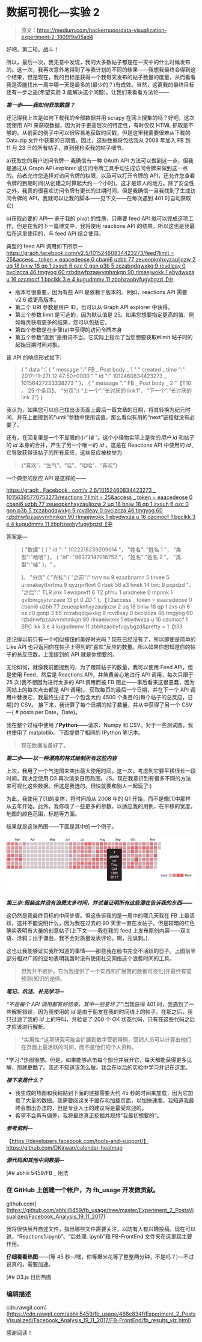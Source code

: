 # 数据可视化—实验 2

> 原文：<https://medium.com/hackernoon/data-visualization-experiment-2-1809f9a05ad4>

好吧。第二轮。战斗！

所以，最后一次，我无意中发现，我的大多数帖子都是在一天中的什么时候发布的。这一次，我再次意外地得到了与我计划的不同的结果——我想我最终会得到这个结果，但是现在，我的目标是获得一个我每天发布的帖子数量的度量，从而看看我是否能找出一周中哪一天是最多的(最少的？)有成效。当然，这离我的最终目标还有一步之遥(希望实验 3 能解决这个问题)。让我们来看看方法论——

***第一步——我如何获取数据？***

还记得我上次是如何下载我的全部数据并用 scrapy 在网上搜集的吗？好吧，这次我使用 API 来获取数据，因为对于更高层次的特定性，有时仅仅 HTML 抓取是不够的。从前面的例子中可以很容易地获取时间戳，但是这里我需要很难从下载的 Data.zip 文件中获取的日期值。因此，这些数据将包括我从 2008 年加入 FB 到 11 月 23 日的所有帖子，直到我检索我的帖子细节。

a)获取您的用户访问令牌—
我确信有一种 OAuth API 方法可以做到这一点，但我是通过从 Graph API explorer 或访问令牌工具手动生成访问令牌来做到这一点的。前者允许您选择对访问令牌的权限，以及可以打开令牌的 API，还允许您查看令牌的到期时间(从创建之时算起大约一个小时)。这才是烦人的地方。除了安全性之外，我真的很喜欢访问令牌有更长的过期时间，但是我确信一旦我找到了生成访问令牌的 API，我就可以让我的脚本——见下文——在每次遇到 401 时自动获取它)

b)获取必要的 API—
鉴于我的 pivot 的性质，只需要 feed API 就可以完成这项工作。但是在我的下一篇博文中，我将使用 reactions API 的结果，所以这也是我最后在这里使用的，与 feed API 结合使用。

典型的 feed API 调用如下所示—
[https://graph.facebook.com/v2.5/10152460834423273/feed?limit = 25&access _ token = eaacedeose 0 cbani6 uzbb 77 zeueopknhxyzauljozw 2 uq 18 bniw 18 qp 1 zxsuh 6 ozc 0 gon p3b 5 zczabqdqwxkg 9 rcvdleay 0 bvcizcza 46 tmgyog 60 rzbdnwfpzaavvmhmkgn 90 rlmaejwokk 1 ebydwxza u 16 ozcmocf 1 bpclkk 3 e 4 kugudmmv 11 zbphzaobyfugybgzd【中](https://graph.facebook.com/v2.5/10152460834423273/feed?limit=25&access_token=EAACEdEose0cBANI6UZBB77zEUEOpKNhxyZAuLJozw2uQ18bNIW18Qp1zxSUh6OZC0gONp3B5ZCZCZABqdqWxkg9rcvdleay0BVciZCZA46TMkYog60RZBdnwfpZAaVVMhMKgN90RLMAeJWoKk1eBydwXZAU16oZCmoCF1BpCLKK3e4kUGudMHMV11ZBPHZAobYwFUgybgZD)

*   版本号很重要，因为有些 API 是依赖于版本的。例如，reactions API 需要 v2.6 或更高版本。
*   第二个 URI 参数是用户 ID，也可以从 Graph API explorer 中获得。
*   第三个参数 limit 是可选的，因为默认值是 25。如果您想要指定更高的值，例如每页获取更多的结果，您可以包括它。
*   第四个参数是在步骤(a)中获得的访问令牌本身
*   第五个参数“直到”是用词不当。它实际上指示了当您想要获取#limit 帖子时的起始日期时间对象。

该 API 的响应形式如下:

> {
> " data ":[
> { " message ":" FB _ Post body _ 1 "
> " created _ time ":" 2017–11–27t 12:47:50+0000 "
> " id ":" 1012460834423273 _ 10156427233338273 " }，
> { " message ":" FB _ Post body _ 2 "【T10
> 。
> 25 个条目】、
> “分页”:{
> “上一个”:“长讨厌的 link1”、
> “下一个”:“长讨厌的 link 2”}
> }

我认为，如果您可以自己找出该页面上最后一篇文章的日期，将其转换为纪元时间，并在上面提到的“until”参数中使用该值，那么看似有用的“next”链接就没有必要了。

还有，在回复里是一个不显眼的小“ **id** ”。这个小怪物实际上是你的*用户 id* 和帖子的 *id* 本身的合并，产生了另一个唯一的 *id* 。这是在 Reactions API 中使用的 *id* ,它导致获得该帖子的所有反应，这些反应被枚举为

> {“喜欢”、“生气”、“哇”、“哈哈”、“喜欢”}

一个典型的反应 API 是这样的——

[https://graph . Facebook . com/v 2.6/10152460834423273 _ 10156395770753273/reactions？limit = 25&access _ token = eaacedeose 0 cbani6 uzbb 77 zeueopknhxyzauljozw 2 uq 18 bniw 18 qp 1 zxsuh 6 ozc 0 gon p3b 5 zczabqdqwxkg 9 rcvdleay 0 bvcizcza 46 tmgyog 60 rzbdnwfpzaavvmhmkgn 90 rlmaejwokk 1 ebydwxza u 16 ozcmocf 1 bpclkk 3 e 4 kugudmmv 11 zbphzaobyfugybgzd【中](https://graph.facebook.com/v2.6/10152460834423273_10156395770753273/reactions?limit=25&access_token=EAACEdEose0cBANI6UZBB77zEUEOpKNhxyZAuLJozw2uQ18bNIW18Qp1zxSUh6OZC0gONp3B5ZCZCZABqdqWxkg9rcvdleay0BVciZCZA46TMkYog60RZBdnwfpZAaVVMhMKgN90RLMAeJWoKk1eBydwXZAU16oZCmoCF1BpCLKK3e4kUGudMHMV11ZBPHZAobYwFUgybgZD)

答案是—

> {
> "数据":[
> {
> " id ": " 1022218239209614 "，
> "姓名": "姓名 1 "，
> "类型":"哈哈"
> }，
> {
> "id": "86372147016752 "，
> "姓名":"姓名 2 "，
> "类型":"哇"
> }，"
> 。
> 
> ]、
> "分页":{
> "光标":{
> "之前":" tvrv nu 9 ezazbnamn 5 tlrvee 5 urxnakeyttvrfmu 9 qyzrprfkwt 0 rbek 56 a3 hnek 14 twc 9 pqzdzd "、
> "之后":" TLR jmk 1 ewxpnvff 6 T2 pfmu 1 urxdneke 0 mpnnk 1 qvtbnrgsytvrzaee 13 pt 0 ZD "
> )、【T2access _ token = eaacedeose 0 cbani6 uzbb 77 zeueopknhxyzauljozw 2 uq 18 bniw 18 qp 1 zxs uh 6 oz c0 gonp 3 b5 zczabqdqwxkg 9 rcvdleay 0 bvcizcza 46 tmgyog 60 rzbdnwfpzaavvmhmkgn 90 rlmaejwokk 1 ebydwxza u 16 ozcmocf 1 BPC lkk 3 e 4 kugudmmv 11 zbbhzaobyfugybgzd&pretty = 1【t33

还记得以前只有一个相似按钮的美好时光吗？现在已经没有了，所以即使是简单的 Like API 也只返回你在帖子上得到的“喜欢”反应的数量。所以如果你想知道你的帖子的总反应数，上面提到的 API 就是你想要的。

无论如何，就像我前面提到的，为了跟踪帖子的数量，我可以使用 Feed API，但是使用 Feed，然后是 Reactions API，并煞费苦心地进行 API 调用，每次只限于 25 次(我不想因为进行太多的 API 调用而被 FB 阻止——事后看来这很愚蠢，因为网站上的每次点击都是 API 调用)， 获取每页的最后一个日期，并在下一个 API 调用中替换它，我最终生成了一个包含大约 4500 个条目的{每个帖子的总反应，日期}的 CSV。 接下来，我计算了每个日期的帖子数量，并从中获得了另一个 CSV—{ # posts per Date，Date}。

我在整个过程中使用了**Python**——请求、Numpy 和 CSV。对于一些测试图，我也使用了 matplotlib。下面提供了相同的 IPython 笔记本。

> 现在数据准备好了。

***第二步——以一种漂亮的格式绘制所有这些内容***

上次，我用了一个气泡图来突出最大使用时间。这一次，考虑到它要平移很长一段时间，我决定使用 D3 再次渲染日历热图。JS。现在我意识到有很多不同的方法来可视化这些数据。但这是我选的。很快就要和别人一起玩了:)

为此，我使用了[1]的变体，将时间段从 2008 年的 Q1 开始，而不是像[1]中那样从去年开始。此外，我修改了一些更多的参数，以适应我的用例，在平移的宽度，地图的颜色范围，标题等方面。

结果就是这张热图——下面是其中的一个例子。

![](img/9fcc1166a03388b8b7e2b15b604951ac.png)

***第三步:假装这并没有浪费太多时间，并试着证明所有这些潜在告诉我的东西——***

这仍然是我最终目标的中间步骤。但这告诉我的是一周中的哪几天我在 FB 上最活跃，这并不能说明什么，因为我在过去的 90 天里一直在发帖子。但是较暗的红色确实表明有大量的创意帖子(上下文——我在我的 feed 上发布原创内容——双关语、涂鸦；出于谦逊，我不会对质量发表评论。啊，元讽刺。).

这也让我能够证实我所知道的事情——那些我在脸书完全不活跃的日子。上图前半部分相对广阔的空地表明我暂时没有使用社交网络这个浪费时间的工具。

> 但我并不嫉妒。它为我提供了一个实践和扩展我的数据可视化(并最终有望预测)知识的途径。

***笔记、坑洼、补充学习—***

*“不是每个 API 调用都有好结果。其中一些变坏了"*:当我获得 401 时，我遇到了一些解析错误，因为我使用的 *id* 是由于朋友在我的时间线上的帖子。在那之后，我只过滤了我的 *id* 上的呼叫，并验证了 200 个 OK 状态代码，只有在这些代码之后才应该进行解析。

> *实用性:*这项研究可能会扩展到数字营销用例，营销人员可以计算出他们在页面上最活跃的时间，而不是他们的个人资料。

*学习:*热图很酷。但是，如果能够点击每个部分并展开它，每天都能获得更多见解，那就更酷了。我还不知道该怎么做。我会在以后的实验中学习并记在这里。

***接下来是什么？***

*   我生成的热图和我粘贴到下面的链接需要大约 45 秒的时间来加载，因为它加载了大量的数据。我需要阅读关于缓存和加载页面，以加快速度。我知道我最终会想出办法的，但是专业人士的建议将是最受欢迎的。
*   希望不会再有偏差，我将最终真正挖掘并观想“我最初想要的”。

***参考资料—***

【https://developers.facebook.com/tools-and-support/】
https://github.com/DKirwan/calendar-heatmap

***源代码和其他中间数据—***

[](https://github.com/abhiii5459/fb_usage/tree/master/Experiment_2_PostsVisualized/Facebook_Analysis_19_11_2017) [## abhiii 5459/FB _ 用法

### 在 GitHub 上创建一个帐户，为 fb_usage 开发做贡献。

github.com](https://github.com/abhiii5459/fb_usage/tree/master/Experiment_2_PostsVisualized/Facebook_Analysis_19_11_2017) 

我将很快展开自述文件，指出哪些文件需要关注，以防有人有兴趣投稿。现在可以说，“Reactions1.ipynb”、“后处理. ipynb”和 FB-FrontEnd 文件夹在这里起主要作用。

**仔细看看热图**——(等 45 秒:-/嘿，你等爆米花等了整整两分钟，不是吗？)—不过说真的，需要加速。

 [## D3.js 日历热图

### 编辑描述

cdn.rawgit.com](https://cdn.rawgit.com/abhiii5459/fb_usage/468c834f/Experiment_2_PostsVisualized/Facebook_Analysis_19_11_2017/FB-FrontEnd/fb_results_viz.html) 

感谢阅读！